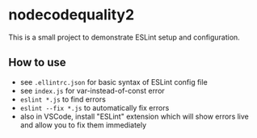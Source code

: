 # nodecodequality2

This is a small project to demonstrate ESLint setup and configuration.

## How to use

- see `.ellintrc.json` for basic syntax of ESLint config file
- see `index.js` for var-instead-of-const error
- `eslint *.js` to find errors
- `eslint --fix *.js` to automatically fix errors
- also in VSCode, install "ESLint" extension which will show errors live and allow you to fix them immediately
